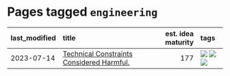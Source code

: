 # Pages tagged `engineering`

|last_modified|title|est. idea maturity|tags
|:---|:---|---:|:---|
|2023-07-14|[Technical Constraints Considered Harmful.](../constraints_considered_hazardous.md)|177|[![](https://img.shields.io/badge/tag-best_practices-29349d)](../tags/best_practices.md) [![](https://img.shields.io/badge/tag-engineering-50c04b)](../tags/engineering.md) [![](https://img.shields.io/badge/tag-publication-3f9741)](../tags/publication.md)|